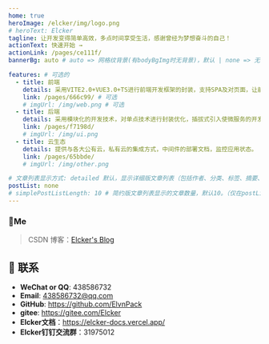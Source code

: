 ```yaml
---
home: true
heroImage: /elcker/img/logo.png
# heroText: Elcker
tagline: 让开发变得简单高效，多点时间享受生活，感谢曾经为梦想奋斗的自己！
actionText: 快速开始 →
actionLink: /pages/ce111f/
bannerBg: auto # auto => 网格纹背景(有bodyBgImg时无背景)，默认 | none => 无 | '大图地址' | background: 自定义背景样式       提示：如发现文本颜色不适应你的背景时可以到palette.styl修改$bannerTextColor变量

features: # 可选的
  - title: 前端
    details: 采用VITE2.0+VUE3.0+TS进行前端开发框架的封装，支持SPA及对页面，让前端开发变得高效简洁。
    link: /pages/666c99/ # 可选
    # imgUrl: /img/web.png # 可选
  - title: 后端
    details: 采用模块化的开发技术，对单点技术进行封装优化，插拔式引入使微服务的开发简洁明了。
    link: /pages/f7198d/
    # imgUrl: /img/ui.png
  - title: 云生态
    details: 提供与各大公有云，私有云的集成方式，中间件的部署文档，监控应用状态。
    link: /pages/65bbde/
    # imgUrl: /img/other.png

# 文章列表显示方式: detailed 默认，显示详细版文章列表（包括作者、分类、标签、摘要、分页等）| simple => 显示简约版文章列表（仅标题和日期）| none 不显示文章列表
postList: none
# simplePostListLength: 10 # 简约版文章列表显示的文章数量，默认10。（仅在postList设置为simple时生效）
---
```


### 🐼Me

> CSDN 博客：[Elcker's Blog](https://blog.csdn.net/sxlesq)

## :email: 联系

- **WeChat or QQ**: <a :href="qqUrl" class='qq'>438586732</a>
- **Email**:  <a href="mailto:894072666@qq.com">438586732@qq.com</a>
- **GitHub**: <https://github.com/ElvnPack>
- **gitee**: <https://gitee.com/Elcker>
- **Elcker文档**：<https://elcker-docs.vercel.app/>
- **Elcker钉钉交流群**：31975012

<script>
  export default {
    data(){
      return {
        qqUrl: 'tencent://message/?uin=438586732&Site=&Menu=yes'
      }
    },
    mounted(){
      const flag =  navigator.userAgent.match(/(phone|pad|pod|iPhone|iPod|ios|iPad|Android|Mobile|BlackBerry|IEMobile|MQQBrowser|JUC|Fennec|wOSBrowser|BrowserNG|WebOS|Symbian|Windows Phone)/i);
      if(flag){
        this.qqUrl = 'mqqwpa://im/chat?chat_type=wpa&uin=438586732&version=1&src_type=web&web_src=oicqzone.com'
      }
    }
  }
</script>

<!-- 小熊猫 
<img src="/img/panda-waving.png" class="panda no-zoom" style="width: 130px;height: 115px;opacity: 0.8;margin-bottom: -4px;padding-bottom:0;position: fixed;bottom: 0;left: 0.5rem;z-index: 1;">
-->


<!--

## 关于

### 📚Blog
这是一个兼具博客文章、知识管理、文档查找的个人网站，主要内容是Web前端技术。如果你喜欢这个博客&主题欢迎到[GitHub](https://github.com/xugaoyi/vuepress-theme-vdoing)点个Star、获取源码，或者交换[友链](/friends/) ( •̀ ω •́ )✧

### 🎨Theme
本站主题是根据[VuePress](https://vuepress.vuejs.org/zh/)的默认主题修改而成。取名`Vdoing`(维度)，旨在轻松打造一个`结构化`与`碎片化`并存的个人在线知识库&博客，让你的知识海洋像一本本书一样清晰易读。配合多维索引，让每一个知识点都可以快速定位！ 更多[详情](https://github.com/xugaoyi/vuepress-theme-vdoing)。

<a href="https://github.com/xugaoyi/vuepress-theme-vdoing" target="_blank"><img src='https://img.shields.io/github/stars/xugaoyi/vuepress-theme-vdoing' alt='GitHub stars' class="no-zoom"></a>
<a href="https://github.com/xugaoyi/vuepress-theme-vdoing" target="_blank"><img src='https://img.shields.io/github/forks/xugaoyi/vuepress-theme-vdoing' alt='GitHub forks' class="no-zoom"></a>

</br>


## 特色功能
博客部分特色功能介绍

#### 一站式技术搜索

   博客内容中包含部分技术教程，可以利用搜索框快速搜索到相关文档，即使博客中没有的，你还可以选择最下方的 `在XXX中搜索“xxx”` 快速到达你想要找的内容。

#### 深色模式与阅读模式
关爱程序员，保护视力，点击右下角的主题模式按钮试试吧~

#### Demo演示模块
   为了更直观的展示一些代码的效果，博客添加了demo模块插件，可查看demo、源码，以及跳转到codepen在线编辑。**示例**：

::: demo [vanilla]
```html
<html>
  <div id="vanilla-box"></div>
</html>
<script>
  var box = document.getElementById('vanilla-box')
  box.innerHTML = 'Hello World! Welcome to EB'
</script>
<style>
#vanilla-box {
  color: #11a8cd;
}
</style>
```
:::


## :email: 联系

- **WeChat or QQ**: <a href="tencent://message/?uin=894072666&Site=&Menu=yesUrl" class='qq'>894072666</a>
- **Email**: <a href="mailto:894072666@qq.com">894072666@qq.com</a>
- **GitHub**: <https://github.com/xugaoyi>

</br>  -->
